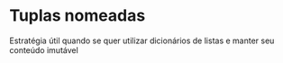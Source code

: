 # Tuplas nomeadas

Estratégia útil quando se quer utilizar dicionários de listas e manter seu conteúdo imutável
